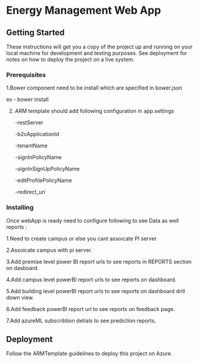 # Energy Management Web App

## Getting Started

These instructions will get you a copy of the project up and running on your local machine for development and testing purposes. See deployment for notes on how to deploy the project on a live system.
### Prerequisites

1.Bower component need to be install which are specified in bower.json 

ex - bower install

2. ARM template should add following configuration in app.settings

   -restServer
   
   -b2cApplicationId
   
   -tenantName
   
   -signInPolicyName
   
   -signInSignUpPolicyName
   
   -editProfilePolicyName
   
   -redirect_uri    



### Installing

Once webApp is ready need to configure following to see Data as well reports :

1.Need to create campus or else you cant assoicate PI server 

2.Assoicate campus with pi server.

3.Add premise level power BI report urls to see reports in REPORTS section on dasboard.

4.Add campus level powerBI report urls to see reports on dashboard.

5.Add building  level powerBI report urls to see reports on dashboard drill down view.

6.Add feedback  powerBI report url to see reports on feedback page.

7.Add azureML subscribtion detials to see prediction reports.


## Deployment

Follow the ARMTemplate guidelines to deploy this project on Azure.
